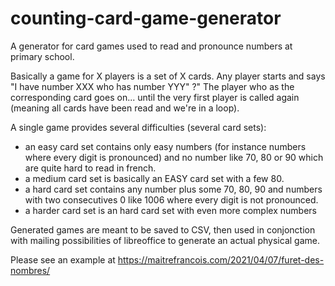 # counting-card-game-generator
A generator for card games used to read and pronounce numbers at primary school.

Basically a game for X players is a set of X cards. Any player starts and says "I have number XXX who has number YYY" ?" The player who as the corresponding card goes on... until the very first player is called again (meaning all cards have been read and we're in a loop).

A single game provides several difficulties (several card sets):
- an easy card set contains only easy numbers (for instance numbers where every digit is pronounced) and no number like 70, 80 or 90 which are quite hard to read in french.
- a medium card set is basically an EASY card set with a few 80.
- a hard card set contains any number plus some 70, 80, 90 and numbers with two consecutives 0 like 1006 where every digit is not pronounced.
- a harder card set is an hard card set with even more complex numbers

Generated games are meant to be saved to CSV, then used in conjonction with mailing possibilities of libreoffice to generate an actual physical game.

Please see an example at https://maitrefrancois.com/2021/04/07/furet-des-nombres/


